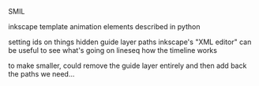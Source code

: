 SMIL

inkscape template
animation elements described in python

setting ids on things
hidden guide layer
paths
inkscape's "XML editor" can be useful to see what's going on
lineseq
how the timeline works


to make smaller, could remove the guide layer entirely and then add
back the paths we need...
